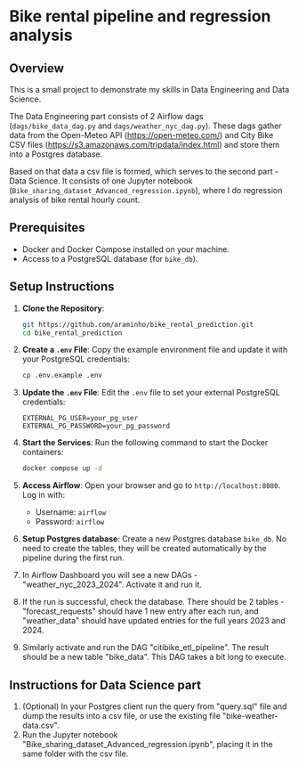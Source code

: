# Bike rental pipeline and regression analysis

## Overview

This is a small project to demonstrate my skills in Data Engineering and Data Science. 

The Data Engineering part consists of 2 Airflow dags (`dags/bike_data_dag.py` and `dags/weather_nyc_dag.py`).
These dags gather data from the Open-Meteo API (https://open-meteo.com/)
and City Bike CSV files (https://s3.amazonaws.com/tripdata/index.html)  and store them into a Postgres database.

Based on that data a csv file is formed, which serves to the second part - Data Science.
It consists of one Jupyter notebook (`Bike_sharing_dataset_Advanced_regression.ipynb`), 
where I do regression analysis of bike rental hourly count.


## Prerequisites

- Docker and Docker Compose installed on your machine.
- Access to a PostgreSQL database (for `bike_db`).

## Setup Instructions

1. **Clone the Repository**:
   ```bash
   git https://github.com/araminho/bike_rental_prediction.git
   cd bike_rental_prediction
   ```

2. **Create a `.env` File**:
   Copy the example environment file and update it with your PostgreSQL credentials:
   ```bash
   cp .env.example .env
   ```

3. **Update the `.env` File**:
   Edit the `.env` file to set your external PostgreSQL credentials:
   ```text
   EXTERNAL_PG_USER=your_pg_user
   EXTERNAL_PG_PASSWORD=your_pg_password
   ```

4. **Start the Services**:
   Run the following command to start the Docker containers:
   ```bash
   docker compose up -d
   ```

5. **Access Airflow**:
   Open your browser and go to `http://localhost:8080`. Log in with:
   - Username: `airflow`
   - Password: `airflow`

6. **Setup Postgres database**:
    Create a new Postgres database `bike_db`. No need to create the tables, 
they will be created automatically by the pipeline during the first run.

7. In Airflow Dashboard you will see a new DAGs - "weather_nyc_2023_2024". Activate it and run it. 
8. If the run is successful, check the database. There should be 2 tables - "forecast_requests" should have 
1 new entry after each run, and "weather_data" should have updated entries for the full years 2023 and 2024.
9. Similarly activate and run the DAG "citibike_etl_pipeline". The result should be a new table "bike_data".
This DAG takes a bit long to execute.

## Instructions for Data Science part
1. (Optional) In your Postgres client run the query from "query.sql" file and dump the results into a csv file, 
or use the existing file "bike-weather-data.csv".
2. Run the Jupyter notebook "Bike_sharing_dataset_Advanced_regression.ipynb", 
placing it in the same folder with the csv file.
